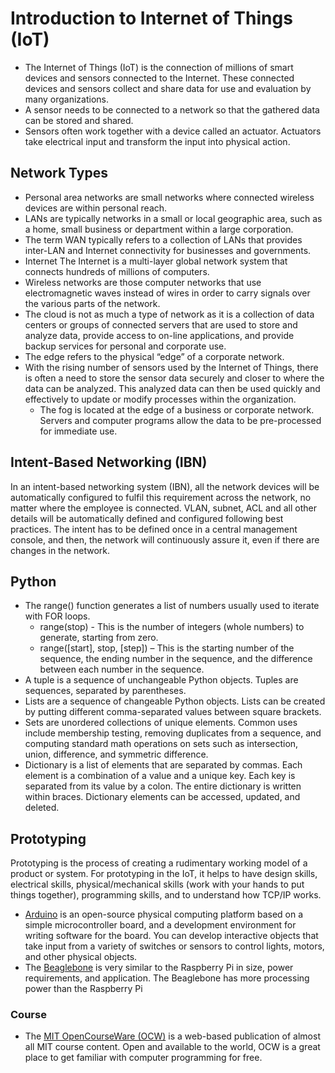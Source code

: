 # Introduction to Internet of Things (IoT)
- The Internet of Things (IoT) is the connection of millions of smart devices and sensors connected to the Internet. These connected devices and sensors collect and share data for use and evaluation by many organizations.
- A sensor needs to be connected to a network so that the gathered data can be stored and shared. 
- Sensors often work together with a device called an actuator. Actuators take electrical input and transform the input into physical action.

## Network Types
- Personal area networks are small networks where connected wireless devices are within personal reach. 
- LANs are typically networks in a small or local geographic area, such as a home, small business or department within a large corporation.
- The term WAN typically refers to a collection of LANs that provides inter-LAN and Internet connectivity for businesses and governments. 
- Internet The Internet is a multi-layer global network system that connects hundreds of millions of computers.
- Wireless networks are those computer networks that use electromagnetic waves instead of wires in order to carry signals over the various parts of the network. 
-  The cloud is not as much a type of network as it is a collection of data centers or groups of connected servers that are used to store and analyze data, provide access to on-line applications, and provide backup services for personal and corporate use.
- The edge refers to the physical “edge” of a corporate network. 
- With the rising number of sensors used by the Internet of Things, there is often a need to store the sensor data securely and closer to where the data can be analyzed. This analyzed data can then be used quickly and effectively to update or modify processes within the organization.
  - The fog is located at the edge of a business or corporate network. Servers and computer programs allow the data to be pre-processed for immediate use. 

## Intent-Based Networking (IBN)
In an intent-based networking system (IBN), all the network devices will be automatically configured to fulfil this requirement across the network, no matter where the employee is connected. VLAN, subnet, ACL and all other details will be automatically defined and configured following best practices. The intent has to be defined once in a central management console, and then, the network will continuously assure it, even if there are changes in the network.

## Python
- The range() function generates a list of numbers usually used to iterate with FOR loops. 
  - range(stop) - This is the number of integers (whole numbers) to generate, starting from zero.
  - range([start], stop, [step]) – This is the starting number of the sequence, the ending number in the sequence, and the difference between each number in the sequence.
- A tuple is a sequence of unchangeable Python objects. Tuples are sequences, separated by parentheses.
- Lists are a sequence of changeable Python objects. Lists can be created by putting different comma-separated values between square brackets. 
- Sets are unordered collections of unique elements. Common uses include membership testing, removing duplicates from a sequence, and computing standard math operations on sets such as intersection, union, difference, and symmetric difference.
- Dictionary is a list of elements that are separated by commas. Each element is a combination of a value and a unique key. Each key is separated from its value by a colon. The entire dictionary is written within braces. Dictionary elements can be accessed, updated, and deleted.

## Prototyping
Prototyping is the process of creating a rudimentary working model of a product or system. For prototyping in the IoT, it helps to have design skills, electrical skills, physical/mechanical skills (work with your hands to put things together), programming skills, and to understand how TCP/IP works.
- [Arduino](arduino.cc) is an open-source physical computing platform based on a simple microcontroller board, and a development environment for writing software for the board. You can develop interactive objects that take input from a variety of switches or sensors to control lights, motors, and other physical objects.
- The [Beaglebone](http://beagleboard.org/) is very similar to the Raspberry Pi in size, power requirements, and application. The Beaglebone has more processing power than the Raspberry Pi

### Course
- The [MIT OpenCourseWare (OCW)](https://ocw.mit.edu/courses/intro-programming/) is a web-based publication of almost all MIT course content. Open and available to the world, OCW is a great place to get familiar with computer programming for free. 